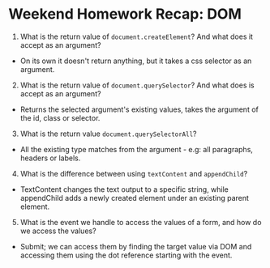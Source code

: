 # Weekend Homework Recap: DOM

1. What is the return value of `document.createElement`? And what does it accept as an argument?

- On its own it doesn't return anything, but it takes a css selector as an argument.

2. What is the return value of `document.querySelector`? And what does is accept as an argument?

- Returns the selected argument's existing values, takes the argument of the id, class or selector.

3. What is the return value `document.querySelectorAll`?

- All the existing type matches from the argument - e.g: all paragraphs, headers or labels.

4. What is the difference between using `textContent` and `appendChild`?

- TextContent changes the text output to a specific string, while appendChild adds a newly created element under an existing parent element.

5. What is the event we handle to access the values of a form, and how do we access the values?

- Submit; we can access them by finding the target value via DOM and accessing them using the dot reference starting with the event.
